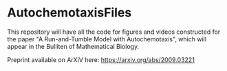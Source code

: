 # AutochemotaxisFiles
This repository will have all the code for figures and videos constructed for the paper "A Run-and-Tumble Model with Autochemotaxis", which will appear in the Bulliten of Mathematical Biology. 

Preprint available on ArXiV here: https://arxiv.org/abs/2009.03221
